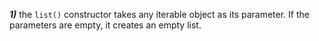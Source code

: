 
***1)*** the `list()` constructor takes any iterable object as its parameter. If the parameters are empty, it creates an empty list.
